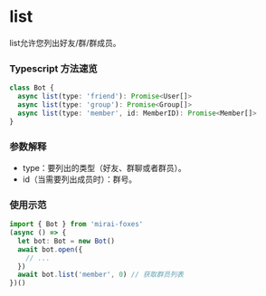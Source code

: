 # list

list允许您列出好友/群/群成员。

### Typescript 方法速览

```typescript
class Bot {
  async list(type: 'friend'): Promise<User[]>
  async list(type: 'group'): Promise<Group[]>
  async list(type: 'member', id: MemberID): Promise<Member[]>
}
```

### 参数解释

- type：要列出的类型（好友、群聊或者群员）。
- id（当需要列出成员时）：群号。

### 使用示范

```typescript
import { Bot } from 'mirai-foxes'
(async () => {
  let bot: Bot = new Bot()
  await bot.open({
    // ...
  })
  await bot.list('member', 0) // 获取群员列表
})()
```
